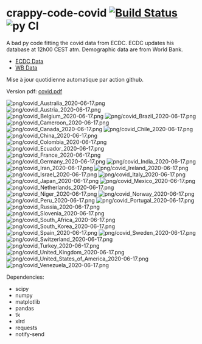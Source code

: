 # crappy-code-covid [![Build Status](https://cloud.drone.io/api/badges/a-lemonnier/crappy-code-covid/status.svg)](https://cloud.drone.io/a-lemonnier/crappy-code-covid) ![py CI](https://github.com/a-lemonnier/crappy-code-covid/workflows/py%20CI/badge.svg)
 
A bad py code fitting the covid data from ECDC. ECDC updates his database at 12h00 CEST atm. Demographic data are from World Bank.
 
- [ECDC Data](https://www.ecdc.europa.eu/en/publications-data/download-todays-data-geographic-distribution-covid-19-cases-worldwide)
- [WB Data](https://data.worldbank.org/indicator/sp.pop.totl)
 
 
Mise à jour quotidienne automatique par action github.
 
Version pdf: [covid.pdf](https://github.com/a-lemonnier/crappy-code-covid/raw/master/covid.pdf)
 
![png/covid_Australia_2020-06-17.png](png/covid_Australia_2020-06-17.png)
![png/covid_Austria_2020-06-17.png](png/covid_Austria_2020-06-17.png)
![png/covid_Belgium_2020-06-17.png](png/covid_Belgium_2020-06-17.png)
![png/covid_Brazil_2020-06-17.png](png/covid_Brazil_2020-06-17.png)
![png/covid_Cameroon_2020-06-17.png](png/covid_Cameroon_2020-06-17.png)
![png/covid_Canada_2020-06-17.png](png/covid_Canada_2020-06-17.png)
![png/covid_Chile_2020-06-17.png](png/covid_Chile_2020-06-17.png)
![png/covid_China_2020-06-17.png](png/covid_China_2020-06-17.png)
![png/covid_Colombia_2020-06-17.png](png/covid_Colombia_2020-06-17.png)
![png/covid_Ecuador_2020-06-17.png](png/covid_Ecuador_2020-06-17.png)
![png/covid_France_2020-06-17.png](png/covid_France_2020-06-17.png)
![png/covid_Germany_2020-06-17.png](png/covid_Germany_2020-06-17.png)
![png/covid_India_2020-06-17.png](png/covid_India_2020-06-17.png)
![png/covid_Iran_2020-06-17.png](png/covid_Iran_2020-06-17.png)
![png/covid_Ireland_2020-06-17.png](png/covid_Ireland_2020-06-17.png)
![png/covid_Israel_2020-06-17.png](png/covid_Israel_2020-06-17.png)
![png/covid_Italy_2020-06-17.png](png/covid_Italy_2020-06-17.png)
![png/covid_Japan_2020-06-17.png](png/covid_Japan_2020-06-17.png)
![png/covid_Mexico_2020-06-17.png](png/covid_Mexico_2020-06-17.png)
![png/covid_Netherlands_2020-06-17.png](png/covid_Netherlands_2020-06-17.png)
![png/covid_Niger_2020-06-17.png](png/covid_Niger_2020-06-17.png)
![png/covid_Norway_2020-06-17.png](png/covid_Norway_2020-06-17.png)
![png/covid_Peru_2020-06-17.png](png/covid_Peru_2020-06-17.png)
![png/covid_Portugal_2020-06-17.png](png/covid_Portugal_2020-06-17.png)
![png/covid_Russia_2020-06-17.png](png/covid_Russia_2020-06-17.png)
![png/covid_Slovenia_2020-06-17.png](png/covid_Slovenia_2020-06-17.png)
![png/covid_South_Africa_2020-06-17.png](png/covid_South_Africa_2020-06-17.png)
![png/covid_South_Korea_2020-06-17.png](png/covid_South_Korea_2020-06-17.png)
![png/covid_Spain_2020-06-17.png](png/covid_Spain_2020-06-17.png)
![png/covid_Sweden_2020-06-17.png](png/covid_Sweden_2020-06-17.png)
![png/covid_Switzerland_2020-06-17.png](png/covid_Switzerland_2020-06-17.png)
![png/covid_Turkey_2020-06-17.png](png/covid_Turkey_2020-06-17.png)
![png/covid_United_Kingdom_2020-06-17.png](png/covid_United_Kingdom_2020-06-17.png)
![png/covid_United_States_of_America_2020-06-17.png](png/covid_United_States_of_America_2020-06-17.png)
![png/covid_Venezuela_2020-06-17.png](png/covid_Venezuela_2020-06-17.png)
 
Dependencies:
- scipy
- numpy
- matplotlib
- pandas
- tk
- xlrd
- requests
- notify-send
